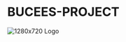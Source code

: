 # BUCEES-PROJECT
![1280x720 Logo](https://github.com/Adlaw-Andador/BUCEES-PROJECT/assets/45342537/c8368efa-105c-4dbf-9fb2-9165b3f1793c)

